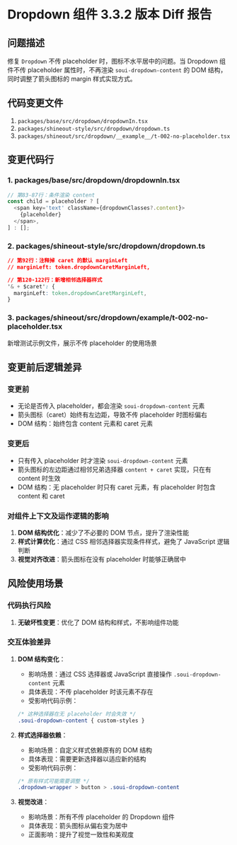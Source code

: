 # Dropdown 组件 3.3.2 版本 Diff 报告

## 问题描述

修复 `Dropdown` 不传 placeholder 时，图标不水平居中的问题。当 Dropdown 组件不传 placeholder 属性时，不再渲染 `soui-dropdown-content` 的 DOM 结构，同时调整了箭头图标的 margin 样式实现方式。

## 代码变更文件

1. `packages/base/src/dropdown/dropdownIn.tsx`
2. `packages/shineout-style/src/dropdown/dropdown.ts`
3. `packages/shineout/src/dropdown/__example__/t-002-no-placeholder.tsx`

## 变更代码行

### 1. packages/base/src/dropdown/dropdownIn.tsx
```typescript
// 第83-87行：条件渲染 content
const child = placeholder ? [
  <span key='text' className={dropdownClasses?.content}>
    {placeholder}
  </span>,
] : [];
```

### 2. packages/shineout-style/src/dropdown/dropdown.ts
```css
// 第92行：注释掉 caret 的默认 marginLeft
// marginLeft: token.dropdownCaretMarginLeft,

// 第120-122行：新增相邻选择器样式
'& + $caret': {
  marginLeft: token.dropdownCaretMarginLeft,
}
```

### 3. packages/shineout/src/dropdown/__example__/t-002-no-placeholder.tsx
新增测试示例文件，展示不传 placeholder 的使用场景

## 变更前后逻辑差异

### 变更前
- 无论是否传入 placeholder，都会渲染 `soui-dropdown-content` 元素
- 箭头图标（caret）始终有左边距，导致不传 placeholder 时图标偏右
- DOM 结构：始终包含 content 元素和 caret 元素

### 变更后
- 只有传入 placeholder 时才渲染 `soui-dropdown-content` 元素
- 箭头图标的左边距通过相邻兄弟选择器 `content + caret` 实现，只在有 content 时生效
- DOM 结构：无 placeholder 时只有 caret 元素，有 placeholder 时包含 content 和 caret

### 对组件上下文及运作逻辑的影响
1. **DOM 结构优化**：减少了不必要的 DOM 节点，提升了渲染性能
2. **样式计算优化**：通过 CSS 相邻选择器实现条件样式，避免了 JavaScript 逻辑判断
3. **视觉对齐改进**：箭头图标在没有 placeholder 时能够正确居中

## 风险使用场景

### 代码执行风险
1. **无破坏性变更**：优化了 DOM 结构和样式，不影响组件功能

### 交互体验差异
1. **DOM 结构变化**：
   - 影响场景：通过 CSS 选择器或 JavaScript 直接操作 `.soui-dropdown-content` 元素
   - 具体表现：不传 placeholder 时该元素不存在
   - 受影响代码示例：
   ```css
   /* 这种选择器在无 placeholder 时会失效 */
   .soui-dropdown-content { custom-styles }
   ```

2. **样式选择器依赖**：
   - 影响场景：自定义样式依赖原有的 DOM 结构
   - 具体表现：需要更新选择器以适应新的结构
   - 受影响代码示例：
   ```css
   /* 原有样式可能需要调整 */
   .dropdown-wrapper > button > .soui-dropdown-content
   ```

3. **视觉改进**：
   - 影响场景：所有不传 placeholder 的 Dropdown 组件
   - 具体表现：箭头图标从偏右变为居中
   - 正面影响：提升了视觉一致性和美观度